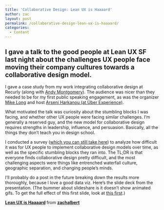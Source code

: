 ```yaml
---
title: 'Collaborative Design: Lean UX is Haaaard'
author: zac
layout: post
permalink: /collaborative-design-lean-ux-is-haaaard/
categories:
  - Content
---
```

## I gave a talk to the good people at Lean UX SF last night about the challenges UX people face moving their company cultures towards a collaborative design model.

I gave a case study from my work integrating collaborative design at Recurly (along with [Andy Montgomery][1]). The audience was nicer than they needed to be for my first public speaking engagement, as was the organizer [Mike Long][2] and host [Arseni Harkanou (at Über Experience)][3].

What motivated the talk was curiosity about the stumbling blocks I was facing, and whether other UX people were facing similar challenges. I&#8217;m generally a reserved guy, and the new model for collaborative design requires strengths in leadership, influence, and persuasion. Basically, all the things they don&#8217;t teach you in design school.

I conducted a survey ([which you can still take here][4]) to analyze how difficult it was for UX people to implement collaborative design models over time, as well as the specific stumbling blocks they ran into. The TL;DR is that everyone finds collaborative design pretty difficult, and the most challenging aspects were things like entrenched waterfall culture, geographic separation, and changing people&#8217;s minds.

I&#8217;ll probably do a post in the future breaking down the results more thoroughly, because I love a good data viz. Here&#8217;s the slide deck from the presentation. (The bummer about slideshare is it doesn&#8217;t show animated gifs. To get the full effect of this first slide, look at [this first][5].)



<div style="margin-bottom: 5px;">
  <strong> <a title="Lean UX is Haaaard" href="http://www.slideshare.net/zachalbert/lean-ux-is-haaaard" target="_blank">Lean UX is Haaaard</a> </strong> from <strong><a href="http://www.slideshare.net/zachalbert" target="_blank">zachalbert</a></strong>
</div>

 [1]: https://twitter.com/mntgmry
 [2]: http://mblongii.com/
 [3]: http://uberexperience.com/
 [4]: http://www.surveymonkey.com/s/K8R73NC
 [5]: http://media.giphy.com/media/wRJTsNX9T47yU/original.gif